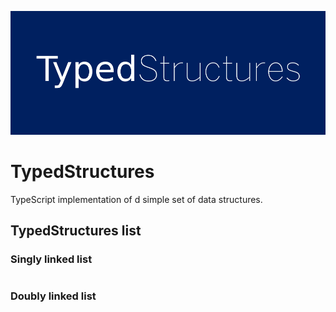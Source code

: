 
![TypedStructures](./images/TypedStructures.png)

# TypedStructures

TypeScript implementation of d simple set of data structures.

## TypedStructures list

### Singly linked list

```ts
```

### Doubly linked list

```ts
```

